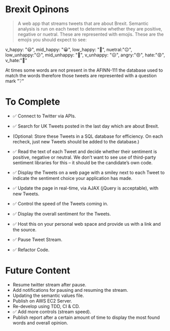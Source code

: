 # Brexit Opinons
>A web app that streams tweets that are about Brexit. Semantic analysis is run on each tweet to determine whether they are positive, negative or nuetral. These are represented with emojis. These are the emojis you should expect to see:

 v_happy: "😃",
    mid_happy: "😀",
    low_happy: "🙂",
    nuetral:"😐",
    low_unhappy:"😕",
    mid_unhappy: "🙁",
    v_unhappy: "☹️",
    angry:"😠",
    hate:"😡",
    v_hate:"🤬"

At times some words are not present in the AFINN-111 the database used to match the words therefore those tweets are represented with a question mark "❔"

# To Complete
- ✅ Connect to Twitter via APIs.
- ✅ Search for UK Tweets posted in the last day which are about Brexit.
- (Optional: Store these Tweets in a SQL database for efficiency.  On each recheck, just new Tweets should be added to the database.)
- ✅ Read the text of each Tweet and decide whether their sentiment is positive, negative or neutral.  We don’t want to see use of third-party sentiment libraries for this – it should be the candidate’s own code.
- ✅ Display the Tweets on a web page with a smiley next to each Tweet to indicate the sentiment choice your application has made.

- ✅ Update the page in real-time, via AJAX (jQuery is acceptable), with new Tweets.
- ✅ Control the speed of the Tweets coming in.
- ✅ Display the overall sentiment for the Tweets.
- ✅ Host this on your personal web space and provide us with a link and the source.
- ✅ Pause Tweet Stream.
- ✅ Refactor Code.

# Future Content
- Resume twitter stream after pause.
- Add notifications for pausing and resuming the stream. 
- Updating the semantic values file. 
- Publish on AWS EC2 Server.
- Re-develop using TDD, CI & CD.
- ✅ Add more controls (stream speed).
- Publish report after a certain amount of time to display the most found words and overall opinion.


